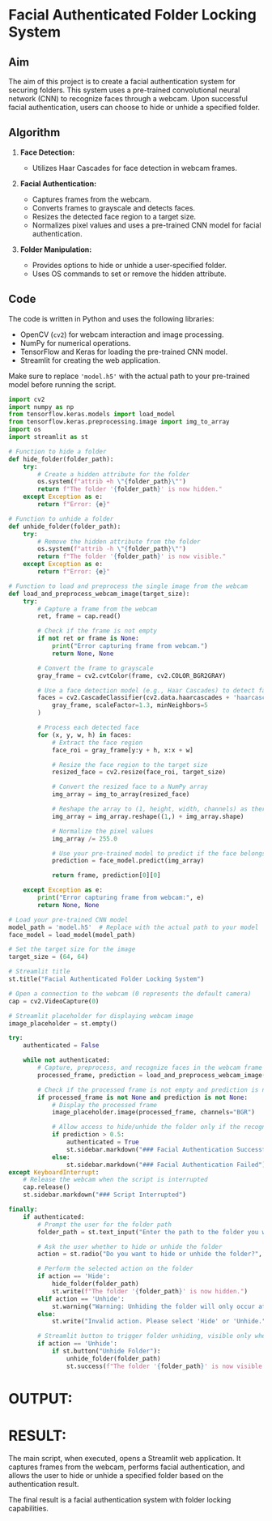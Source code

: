 # Facial Authenticated Folder Locking System

## Aim

The aim of this project is to create a facial authentication system for securing folders. This system uses a pre-trained convolutional neural network (CNN) to recognize faces through a webcam. Upon successful facial authentication, users can choose to hide or unhide a specified folder.

## Algorithm

1. **Face Detection:**
   - Utilizes Haar Cascades for face detection in webcam frames.

2. **Facial Authentication:**
   - Captures frames from the webcam.
   - Converts frames to grayscale and detects faces.
   - Resizes the detected face region to a target size.
   - Normalizes pixel values and uses a pre-trained CNN model for facial authentication.

3. **Folder Manipulation:**
   - Provides options to hide or unhide a user-specified folder.
   - Uses OS commands to set or remove the hidden attribute.

## Code

The code is written in Python and uses the following libraries:

- OpenCV (`cv2`) for webcam interaction and image processing.
- NumPy for numerical operations.
- TensorFlow and Keras for loading the pre-trained CNN model.
- Streamlit for creating the web application.

Make sure to replace `'model.h5'` with the actual path to your pre-trained model before running the script.

```python
import cv2
import numpy as np
from tensorflow.keras.models import load_model
from tensorflow.keras.preprocessing.image import img_to_array
import os
import streamlit as st

# Function to hide a folder
def hide_folder(folder_path):
    try:
        # Create a hidden attribute for the folder
        os.system(f"attrib +h \"{folder_path}\"")
        return f"The folder '{folder_path}' is now hidden."
    except Exception as e:
        return f"Error: {e}"

# Function to unhide a folder
def unhide_folder(folder_path):
    try:
        # Remove the hidden attribute from the folder
        os.system(f"attrib -h \"{folder_path}\"")
        return f"The folder '{folder_path}' is now visible."
    except Exception as e:
        return f"Error: {e}"

# Function to load and preprocess the single image from the webcam
def load_and_preprocess_webcam_image(target_size):
    try:
        # Capture a frame from the webcam
        ret, frame = cap.read()

        # Check if the frame is not empty
        if not ret or frame is None:
            print("Error capturing frame from webcam.")
            return None, None

        # Convert the frame to grayscale
        gray_frame = cv2.cvtColor(frame, cv2.COLOR_BGR2GRAY)

        # Use a face detection model (e.g., Haar Cascades) to detect faces in the frame
        faces = cv2.CascadeClassifier(cv2.data.haarcascades + 'haarcascade_frontalface_default.xml').detectMultiScale(
            gray_frame, scaleFactor=1.3, minNeighbors=5
        )

        # Process each detected face
        for (x, y, w, h) in faces:
            # Extract the face region
            face_roi = gray_frame[y:y + h, x:x + w]

            # Resize the face region to the target size
            resized_face = cv2.resize(face_roi, target_size)

            # Convert the resized face to a NumPy array
            img_array = img_to_array(resized_face)

            # Reshape the array to (1, height, width, channels) as there is only one image
            img_array = img_array.reshape((1,) + img_array.shape)

            # Normalize the pixel values
            img_array /= 255.0

            # Use your pre-trained model to predict if the face belongs to you
            prediction = face_model.predict(img_array)

            return frame, prediction[0][0]

    except Exception as e:
        print("Error capturing frame from webcam:", e)
        return None, None

# Load your pre-trained CNN model
model_path = 'model.h5'  # Replace with the actual path to your model
face_model = load_model(model_path)

# Set the target size for the image
target_size = (64, 64)

# Streamlit title
st.title("Facial Authenticated Folder Locking System")

# Open a connection to the webcam (0 represents the default camera)
cap = cv2.VideoCapture(0)

# Streamlit placeholder for displaying webcam image
image_placeholder = st.empty()

try:
    authenticated = False

    while not authenticated:
        # Capture, preprocess, and recognize faces in the webcam frame
        processed_frame, prediction = load_and_preprocess_webcam_image(target_size)

        # Check if the processed frame is not empty and prediction is not None
        if processed_frame is not None and prediction is not None:
            # Display the processed frame
            image_placeholder.image(processed_frame, channels="BGR")

            # Allow access to hide/unhide the folder only if the recognized face is positive
            if prediction > 0.5:
                authenticated = True
                st.sidebar.markdown("### Facial Authentication Successful")
            else:
                st.sidebar.markdown("### Facial Authentication Failed")
except KeyboardInterrupt:
    # Release the webcam when the script is interrupted
    cap.release()
    st.sidebar.markdown("### Script Interrupted")

finally:
    if authenticated:
        # Prompt the user for the folder path
        folder_path = st.text_input("Enter the path to the folder you want to hide/unhide:")

        # Ask the user whether to hide or unhide the folder
        action = st.radio("Do you want to hide or unhide the folder?", ('Hide', 'Unhide'))

        # Perform the selected action on the folder
        if action == 'Hide':
            hide_folder(folder_path)
            st.write(f"The folder '{folder_path}' is now hidden.")
        elif action == 'Unhide':
            st.warning("Warning: Unhiding the folder will only occur after you press the 'Unhide Folder' button.")
        else:
            st.write("Invalid action. Please select 'Hide' or 'Unhide.")

        # Streamlit button to trigger folder unhiding, visible only when 'Unhide' is selected
        if action == 'Unhide':
            if st.button("Unhide Folder"):
                unhide_folder(folder_path)
                st.success(f"The folder '{folder_path}' is now visible.")
```
# OUTPUT:

# RESULT:
The main script, when executed, opens a Streamlit web application. It captures frames from the webcam, performs facial authentication, and allows the user to hide or unhide a specified folder based on the authentication result.

The final result is a facial authentication system with folder locking capabilities.
